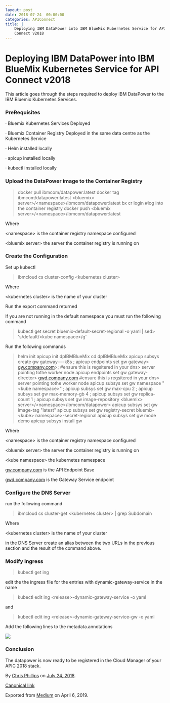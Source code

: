 ```yaml
---
layout: post
date: 2018-07-24  00:00:00
categories: APIConnect
title: |
    Deploying IBM DataPower into IBM BlueMix Kubernetes Service for API
    Connect v2018
---
```

# Deploying IBM DataPower into IBM BlueMix Kubernetes Service for API Connect v2018

This article goes through the steps required to deploy IBM DataPower to
the IBM Bluemix Kubernetes Services.

### PreRequisites

· Bluemix Kubernetes Services Deployed

· Bluemix Container Registry Deployed in the same data centre as the
Kubernetes Service

· Helm installed locally

· apicup installed locally

· kubectl installed locally

### Upload the DataPower image to the Container Registry
> docker pull ibmcom/datapower:latest
> docker tag ibmcom/datapower:latest \<bluemix> server\>/\<namespace\>/ibmcom/datapower:latest
> bx cr login \#log into the container registry
> docker push \<bluemix server\>/\<namespace\>/ibmcom/datapower:latest

Where

\<namespace\> is the container registry namespace configured

\<bluemix server\> the server the container registry is running on

### Create the Configuration

Set up kubectl
> ibmcloud cs cluster-config \<kubernetes cluster\>

Where

\<kubernetes cluster\> is the name of your cluster

Run the export command returned

If you are not running in the default namespace you must run the
following command
> kubectl get secret bluemix-default-secret-regional -o yaml \| sed> 's/default/\<kube namespace\>/g'

Run the following commands
> helm init
> apicup init dpIBMBlueMix
> cd dpIBMBlueMix
> apicup subsys create gw gateway --- k8s ;
> apicup endpoints set gw gateway> [gw.company.com](http://gw.company.com/)>; \#ensure this is regsitered in your dns> server pointing tothe worker node
> apicup endpoints set gw gateway-director> [gwd.company.com](http://gw.company.com/) \#ensure this is regsitered in your dns> server pointing tothe worker node
> apicup subsys set gw namespace "\<kube namespace\>" ;
> apicup subsys set gw max-cpu 2 ;
> apicup subsys set gw max-memory-gb 4 ;
> apicup subsys set gw replica-count 1 ;
> apicup subsys set gw image-repository \<bluemix> server\>/\<namespace\>/ibmcom/datapower\> apicup subsys set gw image-tag "latest"
> apicup subsys set gw registry-secret bluemix-\<kube> namespace\>-secret-regional
> apicup subsys set gw mode demo
> apicup subsys install gw

Where

\<namespace\> is the container registry namespace configured

\<bluemix server\> the server the container registry is running on

\<kube namespace\> the kubernetes namespace

[gw.company.com](http://gw.company.com/) is the API Endpoint Base

[gwd.company.com](http://gw.company.com/) is the Gateway Service endpoint

### Configure the DNS Server

run the following command
> ibmcloud cs cluster-get \<kubernetes cluster\> \| grep Subdomain

Where

\<kubernetes cluster\> is the name of your cluster

in the DNS Server create an alias between the two URLs in the previous
section and the result of the command above.

### Modify Ingress
> kubectl get ing

edit the the ingress file for the entries with dynamic-gateway-service
in the name
> kubectl edit ing \<release\>-dynamic-gateway-service -o yaml

and
> kubectl edit ing \<release\>-dynamic-gateway-service-gw -o yaml

Add the following lines to the metadata.annotations

![](https://cdn-images-1.medium.com/max/800/1*aYAw8WftlhkifzABKv3rKw.png)

### Conclusion

The datapower is now ready to be registered in the Cloud Manager of your
APIC 2018 stack.





By [Chris Phillips](https://medium.com/@cminion) on
[July 24, 2018](https://medium.com/p/7a63214ff399).

[Canonical
link](https://medium.com/@cminion/deploying-ibm-datapower-into-ibm-bluemix-kubernetes-service-7a63214ff399)

Exported from [Medium](https://medium.com) on April 6, 2019.
